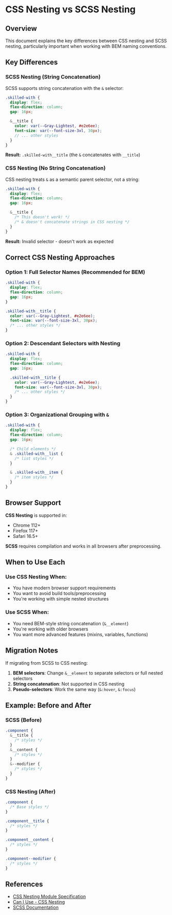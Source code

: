 # CSS Nesting vs SCSS Nesting

## Overview

This document explains the key differences between CSS nesting and SCSS nesting, particularly important when working with BEM naming conventions.

## Key Differences

### SCSS Nesting (String Concatenation)

SCSS supports string concatenation with the `&` selector:

```scss
.skilled-with {
  display: flex;
  flex-direction: column;
  gap: 16px;

  &__title {
    color: var(--Gray-Lightest, #e2e6ee);
    font-size: var(--font-size-3xl, 30px);
    // ... other styles
  }
}
```

**Result:** `.skilled-with__title` (the `&` concatenates with `__title`)

### CSS Nesting (No String Concatenation)

CSS nesting treats `&` as a semantic parent selector, not a string:

```css
.skilled-with {
  display: flex;
  flex-direction: column;
  gap: 16px;

  &__title {
    /* This doesn't work! */
    /* & doesn't concatenate strings in CSS nesting */
  }
}
```

**Result:** Invalid selector - doesn't work as expected

## Correct CSS Nesting Approaches

### Option 1: Full Selector Names (Recommended for BEM)

```css
.skilled-with {
  display: flex;
  flex-direction: column;
  gap: 16px;
}

.skilled-with__title {
  color: var(--Gray-Lightest, #e2e6ee);
  font-size: var(--font-size-3xl, 30px);
  /* ... other styles */
}
```

### Option 2: Descendant Selectors with Nesting

```css
.skilled-with {
  display: flex;
  flex-direction: column;
  gap: 16px;

  .skilled-with__title {
    color: var(--Gray-Lightest, #e2e6ee);
    font-size: var(--font-size-3xl, 30px);
    /* ... other styles */
  }
}
```

### Option 3: Organizational Grouping with `&`

```css
.skilled-with {
  display: flex;
  flex-direction: column;
  gap: 16px;

  /* Child elements */
  & .skilled-with__list {
    /* list styles */
  }

  & .skilled-with__item {
    /* item styles */
  }
}
```

## Browser Support

**CSS Nesting** is supported in:

- Chrome 112+
- Firefox 117+
- Safari 16.5+

**SCSS** requires compilation and works in all browsers after preprocessing.

## When to Use Each

### Use CSS Nesting When:

- You have modern browser support requirements
- You want to avoid build tools/preprocessing
- You're working with simple nested structures

### Use SCSS When:

- You need BEM-style string concatenation (`&__element`)
- You're working with older browsers
- You want more advanced features (mixins, variables, functions)

## Migration Notes

If migrating from SCSS to CSS nesting:

1. **BEM selectors**: Change `&__element` to separate selectors or full nested selectors
2. **String concatenation**: Not supported in CSS nesting
3. **Pseudo-selectors**: Work the same way (`&:hover`, `&:focus`)

## Example: Before and After

### SCSS (Before)

```scss
.component {
  &__title {
    /* styles */
  }
  &__content {
    /* styles */
  }
  &--modifier {
    /* styles */
  }
}
```

### CSS Nesting (After)

```css
.component {
  /* Base styles */
}

.component__title {
  /* styles */
}

.component__content {
  /* styles */
}

.component--modifier {
  /* styles */
}
```

## References

- [CSS Nesting Module Specification](https://drafts.csswg.org/css-nesting/)
- [Can I Use - CSS Nesting](https://caniuse.com/?search=css%20nesting)
- [SCSS Documentation](https://sass-lang.com/documentation/style-rules/parent-selector)
